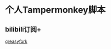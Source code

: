 # 个人Tampermonkey脚本

## bilibili订阅+

[greasyfork](https://greasyfork.org/zh-CN/scripts/30283-bilibili%E8%AE%A2%E9%98%85)

